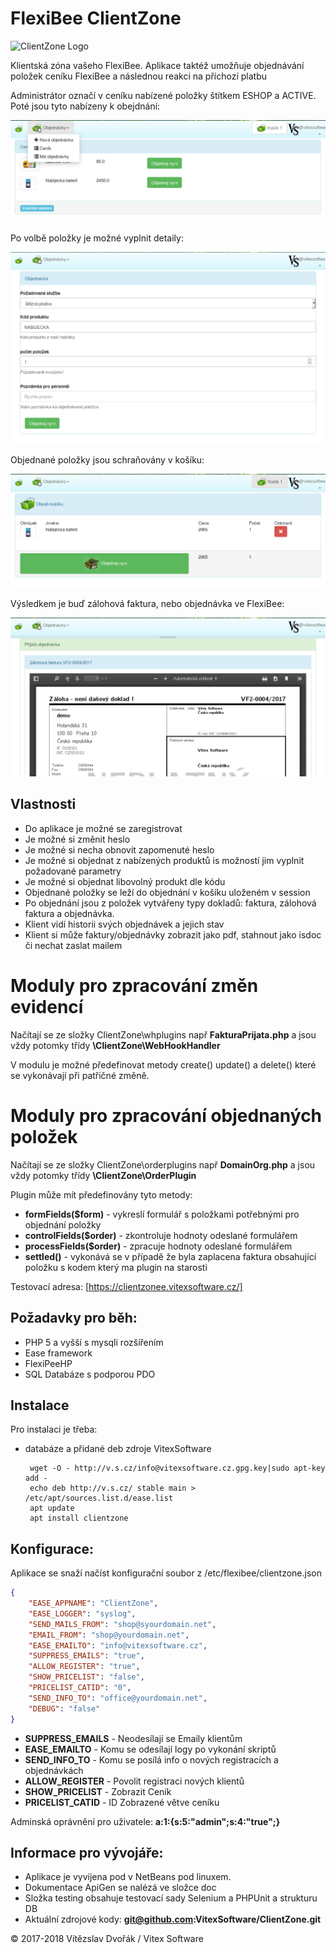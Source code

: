 FlexiBee ClientZone
===================

![ClientZone Logo](https://raw.githubusercontent.com/VitexSoftware/ClientZone/master/src/images/logo.png "Project Logo")

Klientská zóna vašeho FlexiBee. Aplikace taktéž umožňuje objednávání položek ceníku FlexiBee a následnou reakci na příchozí platbu

Administrátor označí v ceníku nabízené položky štítkem ESHOP a ACTIVE. Poté jsou tyto nabízeny k obejdnání:

![Nabídka](https://raw.githubusercontent.com/VitexSoftware/FlexiBee-ClientZone/master/doc/Shop4FlexiBee-screenshot.png "Snímek obrazovky aplikace")

Po volbě položky je možné vyplnit detaily:

![Formulář](https://raw.githubusercontent.com/VitexSoftware/FlexiBee-ClientZone/master/doc/Shop4FlexiBee-order-item-form.png "Formulář položky objednávky")

Objednané položky jsou schraňovány v košíku:

![Potvrzení](https://raw.githubusercontent.com/VitexSoftware/FlexiBee-ClientZone/master/doc/Shop4FlexiBee-confirm-screenshot.png "Potvrzení obejdnávky")

Výsledkem je buď zálohová faktura, nebo objednávka ve FlexiBee:

![Objednáno](https://raw.githubusercontent.com/VitexSoftware/FlexiBee-ClientZone/master/doc/Shop4FlexiBee-order-done.png "Dokončená objednávka")


Vlastnosti
----------

 * Do aplikace je možné se zaregistrovat
 * Je možné si změnit heslo
 * Je možné si necha obnovit zapomenuté heslo
 * Je možné si objednat z nabízených produktů is možností jim vyplnit požadované parametry
 * Je možné si objednat libovolný produkt dle kódu
 * Objednané položky se leží do objednání v košíku uloženém v session
 * Po objednání jsou z položek vytvářeny typy dokladů: faktura, zálohová faktura a objednávka.
 * Klient vidí historii svých objednávek a jejich stav
 * Klient si může faktury/objednávky zobrazit jako pdf, stahnout jako isdoc či nechat zaslat mailem


Moduly pro zpracování změn evidencí
===================================

Načítají se ze složky ClientZone\whplugins např **FakturaPrijata.php** a jsou vždy potomky třídy **\ClientZone\WebHookHandler**

V modulu je možné předefinovat metody create() update() a delete() které se vykonávají při patřičné změně.

Moduly pro zpracování objednaných položek
=========================================

Načítají se ze složky ClientZone\orderplugins např **DomainOrg.php** a jsou vždy potomky třídy **\ClientZone\OrderPlugin**

Plugin může mít předefinovány tyto metody:

 * **formFields($form)**     - vykreslí formulář s položkami potřebnými pro objednání položky  
 * **controlFields($order)** - zkontroluje hodnoty odeslané formulářem
 * **processFields($order)** - zpracuje hodnoty odeslané formulářem
 * **settled()**             - vykonává se v případě že byla zaplacena faktura obsahující položku s kodem který ma plugin na starosti


Testovací adresa: [https://clientzonee.vitexsoftware.cz/]

Požadavky pro běh:
------------------

 * PHP 5 a vyšší s mysqli rozšířením
 * Ease framework 
 * FlexiPeeHP
 * SQL Databáze s podporou PDO

Instalace
---------

Pro instalaci je třeba:

 * databáze a přidané deb zdroje VitexSoftware

        wget -O - http://v.s.cz/info@vitexsoftware.cz.gpg.key|sudo apt-key add -
        echo deb http://v.s.cz/ stable main > /etc/apt/sources.list.d/ease.list
        apt update
        apt install clientzone


Konfigurace:
------------

Aplikace se snaží načíst konfigurační soubor z /etc/flexibee/clientzone.json

```json
{                                                                                                                                          
    "EASE_APPNAME": "ClientZone",                                                                                                      
    "EASE_LOGGER": "syslog",                                                                                                       
    "SEND_MAILS_FROM": "shop@syourdomain.net",                                                                                                
    "EMAIL_FROM": "shop@yourdomain.net",                                                                                                                       
    "EASE_EMAILTO": "info@vitexsoftware.cz",                                                                    
    "SUPPRESS_EMAILS": "true",
    "ALLOW_REGISTER": "true",
    "SHOW_PRICELIST": "false",
    "PRICELIST_CATID": "0",
    "SEND_INFO_TO": "office@yourdomain.net",                                                                                                                       
    "DEBUG": "false"
}
```

  * **SUPPRESS_EMAILS** - Neodesílají se Emaily klientům
  * **EASE_EMAILTO**    - Komu se odesílají logy po vykonání skriptů
  * **SEND_INFO_TO**    - Komu se posílá info o nových registracích a objednávkách
  * **ALLOW_REGISTER**  - Povolit registraci nových klientů
  * **SHOW_PRICELIST**  - Zobrazit Ceník
  * **PRICELIST_CATID** - ID Zobrazené větve ceníku

Adminská oprávnění pro uživatele: **a:1:{s:5:"admin";s:4:"true";}** 

Informace pro vývojáře:
-----------------------

 * Aplikace je vyvíjena pod v NetBeans pod linuxem.
 * Dokumentace ApiGen se nalézá ve složce doc
 * Složka testing obsahuje testovací sady Selenium a PHPUnit a strukturu DB
 * Aktuální zdrojové kody: **git@github.com:VitexSoftware/ClientZone.git**


© 2017-2018 Vítězslav Dvořák / Vitex Software
